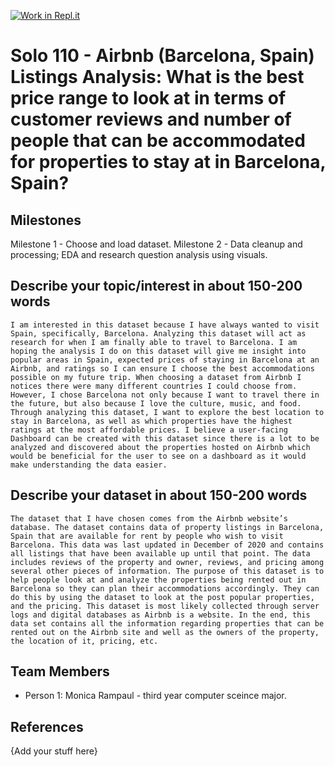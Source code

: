 [![Work in Repl.it](https://classroom.github.com/assets/work-in-replit-14baed9a392b3a25080506f3b7b6d57f295ec2978f6f33ec97e36a161684cbe9.svg)](https://classroom.github.com/online_ide?assignment_repo_id=360679&assignment_repo_type=GroupAssignmentRepo)
# Solo 110 - Airbnb (Barcelona, Spain) Listings Analysis: What is the best price range to look at in terms of customer reviews and number of people that can be accommodated for properties to stay at in Barcelona, Spain?

## Milestones

Milestone 1 - Choose and load dataset.
Milestone 2 - Data cleanup and processing; EDA and research question analysis using visuals.

## Describe your topic/interest in about 150-200 words

 	I am interested in this dataset because I have always wanted to visit Spain, specifically, Barcelona. Analyzing this dataset will act as research for when I am finally able to travel to Barcelona. I am hoping the analysis I do on this dataset will give me insight into popular areas in Spain, expected prices of staying in Barcelona at an Airbnb, and ratings so I can ensure I choose the best accommodations possible on my future trip. When choosing a dataset from Airbnb I notices there were many different countries I could choose from. However, I chose Barcelona not only because I want to travel there in the future, but also because I love the culture, music, and food. Through analyzing this dataset, I want to explore the best location to stay in Barcelona, as well as which properties have the highest ratings at the most affordable prices. I believe a user-facing Dashboard can be created with this dataset since there is a lot to be analyzed and discovered about the properties hosted on Airbnb which would be beneficial for the user to see on a dashboard as it would make understanding the data easier.

## Describe your dataset in about 150-200 words

	The dataset that I have chosen comes from the Airbnb website’s database. The dataset contains data of property listings in Barcelona, Spain that are available for rent by people who wish to visit Barcelona. This data was last updated in December of 2020 and contains all listings that have been available up until that point. The data includes reviews of the property and owner, reviews, and pricing among several other pieces of information. The purpose of this dataset is to help people look at and analyze the properties being rented out in Barcelona so they can plan their accommodations accordingly. They can do this by using the dataset to look at the post popular properties, and the pricing. This dataset is most likely collected through server logs and digital databases as Airbnb is a website. In the end, this data set contains all the information regarding properties that can be rented out on the Airbnb site and well as the owners of the property, the location of it, pricing, etc. 

## Team Members

- Person 1: Monica Rampaul - third year computer sceince major.

## References

{Add your stuff here}
